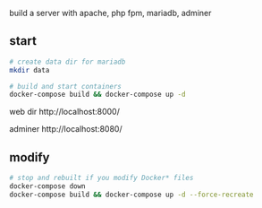 build a server with apache, php fpm, mariadb, adminer

## start

```bash
# create data dir for mariadb
mkdir data

# build and start containers
docker-compose build && docker-compose up -d
```

web dir
http://localhost:8000/

adminer 
http://localhost:8080/

## modify

```bash
# stop and rebuilt if you modify Docker* files
docker-compose down
docker-compose build && docker-compose up -d --force-recreate
```



